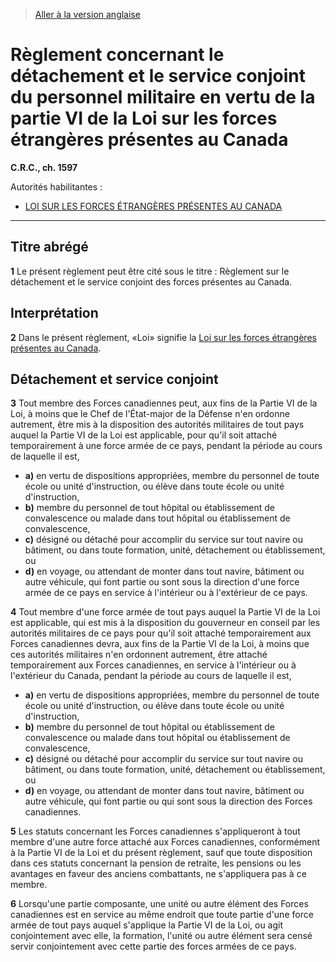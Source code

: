 > [Aller à la version anglaise](/en/Regulations/Consolidated%20Regulations%20of%20Canada/1501-1600/C.R.C.,%20c.%201597.md)

# Règlement concernant le détachement et le service conjoint du personnel militaire en vertu de la partie VI de la Loi sur les forces étrangères présentes au Canada

**C.R.C., ch. 1597**

Autorités habilitantes : 
- [LOI SUR LES FORCES ÉTRANGÈRES PRÉSENTES AU CANADA](/fr/Lois/Lois%20révisées%20du%20Canada/V/V-2.md)

----------



## Titre abrégé


**1** Le présent règlement peut être cité sous le titre : Règlement sur le détachement et le service conjoint des forces présentes au Canada.




## Interprétation


**2** Dans le présent règlement, «Loi» signifie la [Loi sur les forces étrangères présentes au Canada](/fr/Lois/Lois%20révisées%20du%20Canada/V/V-2.md).




## Détachement et service conjoint


**3** Tout membre des Forces canadiennes peut, aux fins de la Partie VI de la Loi, à moins que le Chef de l'État-major de la Défense n'en ordonne autrement, être mis à la disposition des autorités militaires de tout pays auquel la Partie VI de la Loi est applicable, pour qu'il soit attaché temporairement à une force armée de ce pays, pendant la période au cours de laquelle il est,
- **a)** en vertu de dispositions appropriées, membre du personnel de toute école ou unité d'instruction, ou élève dans toute école ou unité d'instruction,
- **b)** membre du personnel de tout hôpital ou établissement de convalescence ou malade dans tout hôpital ou établissement de convalescence,
- **c)** désigné ou détaché pour accomplir du service sur tout navire ou bâtiment, ou dans toute formation, unité, détachement ou établissement, ou
- **d)** en voyage, ou attendant de monter dans tout navire, bâtiment ou autre véhicule,
qui font partie ou sont sous la direction d'une force armée de ce pays en service à l'intérieur ou à l'extérieur de ce pays.



**4** Tout membre d'une force armée de tout pays auquel la Partie VI de la Loi est applicable, qui est mis à la disposition du gouverneur en conseil par les autorités militaires de ce pays pour qu'il soit attaché temporairement aux Forces canadiennes devra, aux fins de la Partie VI de la Loi, à moins que ces autorités militaires n'en ordonnent autrement, être attaché temporairement aux Forces canadiennes, en service à l'intérieur ou à l'extérieur du Canada, pendant la période au cours de laquelle il est,
- **a)** en vertu de dispositions appropriées, membre du personnel de toute école ou unité d'instruction, ou élève dans toute école ou unité d'instruction,
- **b)** membre du personnel de tout hôpital ou établissement de convalescence ou malade dans tout hôpital ou établissement de convalescence,
- **c)** désigné ou détaché pour accomplir du service sur tout navire ou bâtiment, ou dans toute formation, unité, détachement ou établissement, ou
- **d)** en voyage, ou attendant de monter dans tout navire, bâtiment ou autre véhicule,
qui font partie ou qui sont sous la direction des Forces canadiennes.



**5** Les statuts concernant les Forces canadiennes s'appliqueront à tout membre d'une autre force attaché aux Forces canadiennes, conformément à la Partie VI de la Loi et du présent règlement, sauf que toute disposition dans ces statuts concernant la pension de retraite, les pensions ou les avantages en faveur des anciens combattants, ne s'appliquera pas à ce membre.



**6** Lorsqu'une partie composante, une unité ou autre élément des Forces canadiennes est en service au même endroit que toute partie d'une force armée de tout pays auquel s'applique la Partie VI de la Loi, ou agit conjointement avec elle, la formation, l'unité ou autre élément sera censé servir conjointement avec cette partie des forces armées de ce pays.


